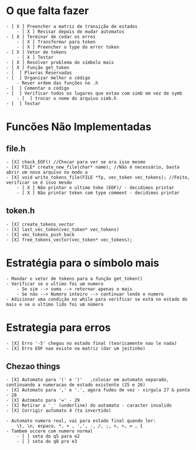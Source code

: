 
# O que falta fazer

    - [ X ] Preencher a matriz de transição de estados 
        - [ X ] Revisar depois de mudar automatos
    - [ X ] Terminar de codar os erros
        - [ X ] Transformar para token
        - [ X ] Preencher o type do error token
    - [ X ] Vetor de tokens
        - [ X ] Testar
    - [ X ] Resolver problema do símbolo mais
    - [ X ] Função get_token
    - [  ] Plavras Reservadas
    - [  ] Organizar melhor o código
        - Rever ordem das funções no .h
    - [  ] Comentar o código
    - [  ] Verificar todos os lugares que estao com simb em vez de symb
        - [  ] trocar o nome do arquivo simb.h
    - [  ] Testar  

# Funcões Não Implementadas

## file.h

    - [X] check_EOF() //Checar para ver se era isso mesmo
    - [X] FILE* create_new_file(char* name); //Não é necessário, basta abrir um novo arquivo no modo a
    - [X] void write_tokens_file(FILE *fp, vec_token vec_tokens); //Feito, verificar se é isso mesmo   
        - [ X ] Não printar o ultimo toke (EOF)/ - decidimos printar
        - [ X ] Não printar token com type comment - decidimos printar

## token.h
    - [X] create_tokens_vector
    - [X] last_vec_token(vec_token* vec_tokens)
    - [X] vec_tokens_push_back
    - [X] free_tokens_vector(vec_token* vec_tokens);

# Estratégia para o símbolo mais

    - Mandar o vetor de tokens para a função get_token()
    - Verificar se o ultimo foi um numero 
        - Se sim --> soma --> retornar apenas o mais
        - Se não --> Numero inteiro --> continuar lendo o numero
    - Adicionar uma condição no while para verificar se está no estado do mais e se o ultimo lido foi um número

# Estrategia para erros
    - [X] Erro '-5' chegou no estado final (teoricamente nao le nada)
    - [X] Erro EOF nao existe na matriz (dar um jeitinho)

## Chezao things

    - [X] Automato para '(' e ')'   ,colocar em automato separado, continuando a numeracao de estado existente (25 e 26)
    - [X] Automato para ',' e '.', agora fudeu de vez - virgula 27 & ponto - 28
    - [X] Automato para '=' - 29
    - [X] Retirar o '_' (underline) do automato - caracter invalido
    - [X] Corrigir automato 4 (ta invertido)

    - Automato numero real, vai para estado final quando ler:
        \t, \n, espaco, *, + , ',', -, /, ;, <, >, = , {
    - Tambem occore com numero normal
        - [ ] seta do q5 para e2
        - [ ] seta do q8 pro e3
    
